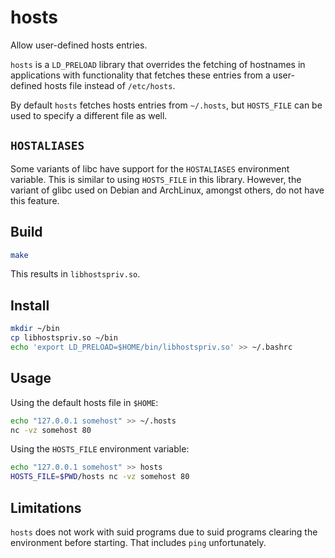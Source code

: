# hosts

Allow user-defined hosts entries.

`hosts` is a `LD_PRELOAD` library that overrides the fetching of hostnames in applications
with functionality that fetches these entries from a user-defined hosts file instead of `/etc/hosts`.

By default `hosts` fetches hosts entries from `~/.hosts`, but `HOSTS_FILE` can be used to specify a different file as well.

## `HOSTALIASES`

Some variants of libc have support for the `HOSTALIASES` environment variable.
This is similar to using `HOSTS_FILE` in this library.
However, the variant of glibc used on Debian and ArchLinux, amongst others, do not have this feature.

## Build

```sh
make
```

This results in `libhostspriv.so`.

## Install

```sh
mkdir ~/bin
cp libhostspriv.so ~/bin
echo 'export LD_PRELOAD=$HOME/bin/libhostspriv.so' >> ~/.bashrc
```

## Usage

Using the default hosts file in `$HOME`:

```sh
echo "127.0.0.1 somehost" >> ~/.hosts
nc -vz somehost 80
```

Using the `HOSTS_FILE` environment variable:

```sh
echo "127.0.0.1 somehost" >> hosts
HOSTS_FILE=$PWD/hosts nc -vz somehost 80
```

## Limitations

`hosts` does not work with suid programs due to suid programs clearing the environment before starting. That includes `ping` unfortunately.
